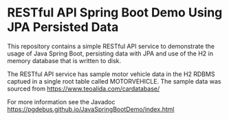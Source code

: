 # RESTful API Spring Boot Demo Using JPA Persisted Data
This repository contains a simple RESTful API service to
demonstrate the usage of Java Spring Boot, persisting data with JPA 
and use of the H2 in memory database that is written to disk.

The RESTful API service has sample motor vehicle data in the H2 RDBMS
captued in a single root table called MOTORVEHICLE.
The sample data was sourced from https://www.teoalida.com/cardatabase/

For more information see the Javadoc https://pgdebus.github.io/JavaSpringBootDemo/index.html

